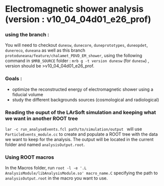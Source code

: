 # Electromagnetic shower analysis (version : v10_04_04d01_e26_prof)
### using the branch : 
You will need to checkout ```dunesw```, ```dunecore```, ```duneprototypes```, ```duneopdet```, ```dunereco```, ```duneana``` as well as this branch ```protoduneana/feature/chalamet_PDVD_EM_shower```, using the following command in ```$MRB_SOURCE``` folder : ```mrb g -t version dunesw``` (for ```dunesw```) , version should be >v10_04_04d01_e26_prof.

### Goals :
- optimize the reconstructed energy of electromagnetic shower using a fiducial volume
- study the different backgrounds sources (cosmological and radiological)

### Reading the ouput of the LArSoft simulation and keeping what we want in another ROOT tree
```lar -c run_analyseEvents.fcl path/to/simulation/output ``` will use ```ParticleEvents_module.cc``` to create and populate a ROOT tree with the data we want to keep for the analysis. The output will be located in the current folder and named ```analysisOutput.root```.

### Using ROOT macros
In the Macros folder, run ```root -l -e '.L AnalysisModule/libAnalysisModule.so' macro_name.C``` specifying the path to ```analysisOutput.root``` in the macro you want to use.
